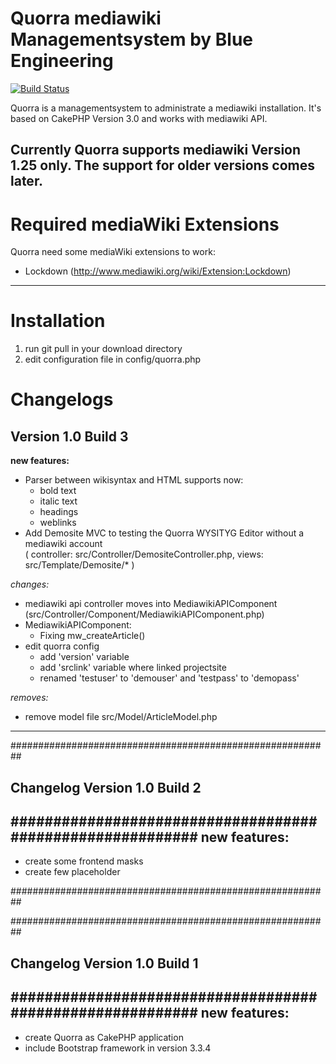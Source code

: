 # Quorra mediawiki Managementsystem by Blue Engineering

[![Build Status](https://api.travis-ci.org/cakephp/app.png)](https://travis-ci.org/cakephp/app)

Quorra is a managementsystem to administrate a mediawiki installation. It's based on CakePHP Version 3.0 and works with mediawiki API.

Currently Quorra supports mediawiki Version 1.25 only. The support for older versions comes later.
----------------------------------------------------------


# Required mediaWiki Extensions

Quorra need some mediaWiki extensions to work:
+ Lockdown (http://www.mediawiki.org/wiki/Extension:Lockdown)
----------------------------------------------------------

# Installation

1. run git pull in your download directory
2. edit configuration file in config/quorra.php


# Changelogs

## Version 1.0 Build 3
**new features:**
* Parser between wikisyntax and HTML supports now:
  * bold text
  * italic text
  * headings
  * weblinks
* Add Demosite MVC to testing the Quorra WYSITYG Editor without a mediawiki account<br />( controller: src/Controller/DemositeController.php, views: src/Template/Demosite/* )

*changes:*
* mediawiki api controller moves into MediawikiAPIComponent (src/Controller/Component/MediawikiAPIComponent.php)
* MediawikiAPIComponent:
  * Fixing mw_createArticle()
* edit quorra config
  * add 'version' variable
  * add 'srclink' variable where linked projectsite
  * renamed 'testuser' to 'demouser' and 'testpass' to 'demopass'

*removes:*
* remove model file src/Model/ArticleModel.php
----------------------------------------------------------


##########################################################
## Changelog Version 1.0 Build 2
##########################################################
new features:
----------------------------------------------------------
+ create some frontend masks
+ create few placeholder

##########################################################


##########################################################
## Changelog Version 1.0 Build 1
##########################################################
new features:
----------------------------------------------------------
+ create Quorra as CakePHP application
+ include Bootstrap framework in version 3.3.4